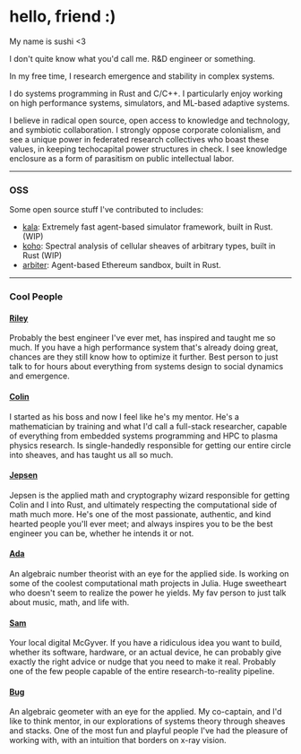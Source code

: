 # hello, friend :)
My name is sushi <3

I don't quite know what you'd call me. R&D engineer or something.

In my free time, I research emergence and stability in complex systems.

I do systems programming in Rust and C/C++. I particularly enjoy working on high performance systems, simulators, and ML-based adaptive systems.

I believe in radical open source, open access to knowledge and technology, and symbiotic collaboration. I strongly oppose corporate colonialism, and see a unique power in federated research collectives who boast these values, in keeping techocapital power structures in check. I see knowledge enclosure as a form of parasitism on public intellectual labor.

---

### OSS

Some open source stuff I've contributed to includes:

- [kala](https://github.com/FiberedSkies/kala): Extremely fast agent-based simulator framework, built in Rust. (WIP)
- [koho](https://github.com/FiberedSkies/koho): Spectral analysis of cellular sheaves of arbitrary types, built in Rust (WIP)
- [arbiter](https://github.com/anthias-labs/arbiter): Agent-based Ethereum sandbox, built in Rust.

---

### Cool People

#### [Riley](https://jtriley.com/)

Probably the best engineer I've ever met, has inspired and taught me so much. If you have a high performance system that's already doing great, chances are they still know how to optimize it further. Best person to just talk to for hours about everything from systems design to social dynamics and emergence. 

#### [Colin](https://autoparallel.xyz/)

I started as his boss and now I feel like he's my mentor. He's a mathematician by training and what I'd call a full-stack researcher, capable of everything from embedded systems programming and HPC to plasma physics research. Is single-handedly responsible for getting our entire circle into sheaves, and has taught us all so much.

#### [Jepsen](https://github.com/0xJepsen/)

Jepsen is the applied math and cryptography wizard responsible for getting Colin and I into Rust, and ultimately respecting the computational side of math much more. He's one of the most passionate, authentic, and kind hearted people you'll ever meet; and always inspires you to be the best engineer you can be, whether he intends it or not.

#### [Ada](https://x.com/adalovescoffeee/)

An algebraic number theorist with an eye for the applied side. Is working on some of the coolest computational math projects in Julia. Huge sweetheart who doesn't seem to realize the power he yields. My fav person to just talk about music, math, and life with.

#### [Sam](https://samlaki.neocities.org/)

Your local digital McGyver. If you have a ridiculous idea you want to build, whether its software, hardware, or an actual device, he can probably give exactly the right advice or nudge that you need to make it real. Probably one of the few people capable of the entire research-to-reality pipeline.

#### [Bug](https://x.com/skitterspatial/)

An algebraic geometer with an eye for the applied. My co-captain, and I'd like to think mentor, in our explorations of systems theory through sheaves and stacks. One of the most fun and playful people I've had the pleasure of working with, with an intuition that borders on x-ray vision. 
